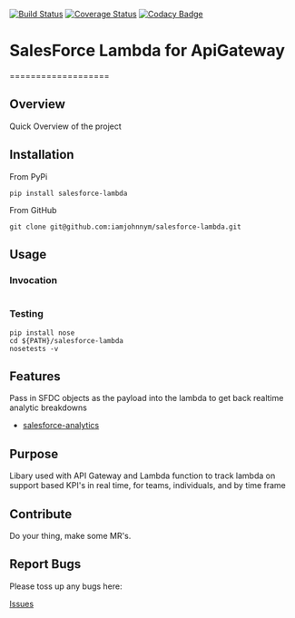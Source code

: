 [![Build Status](https://travis-ci.com/iamjohnnym/salesforce-lambda.svg?token=jwXMHmbEfJmrxyLSfYtH&branch=master)](https://travis-ci.com/iamjohnnym/salesforce-lambda)
[![Coverage Status](https://coveralls.io/repos/github/iamjohnnym/salesforce-lambda/badge.svg?branch=master)](https://coveralls.io/github/iamjohnnym/salesforce-lambda?branch=master)
[![Codacy Badge](https://api.codacy.com/project/badge/Grade/c51776da48394a70906468cb9b38840f)](https://www.codacy.com/app/iamjohnnym/salesforce-lambda?utm_source=github.com&amp;utm_medium=referral&amp;utm_content=iamjohnnym/salesforce-lambda&amp;utm_campaign=Badge_Grade)

# SalesForce Lambda for ApiGateway
===================

## Overview

Quick Overview of the project

## Installation

From PyPi

```
pip install salesforce-lambda
```

From GitHub

```
git clone git@github.com:iamjohnnym/salesforce-lambda.git
```

## Usage

### Invocation


```
```

### Testing
```
pip install nose
cd ${PATH}/salesforce-lambda
nosetests -v
```

## Features

Pass in SFDC objects as the payload into the lambda to get back realtime
analytic breakdowns
* [salesforce-analytics](https://github.com/iamjohnnym/salesforce-analytics)

## Purpose

Libary used with API Gateway and Lambda function to track lambda on
support based KPI's in real time, for teams, individuals, and by time frame

## Contribute

Do your thing, make some MR's.  

## Report Bugs

Please toss up any bugs here:

[Issues](https://github.com/iamjohnnym/salesforce-lambda/issues)